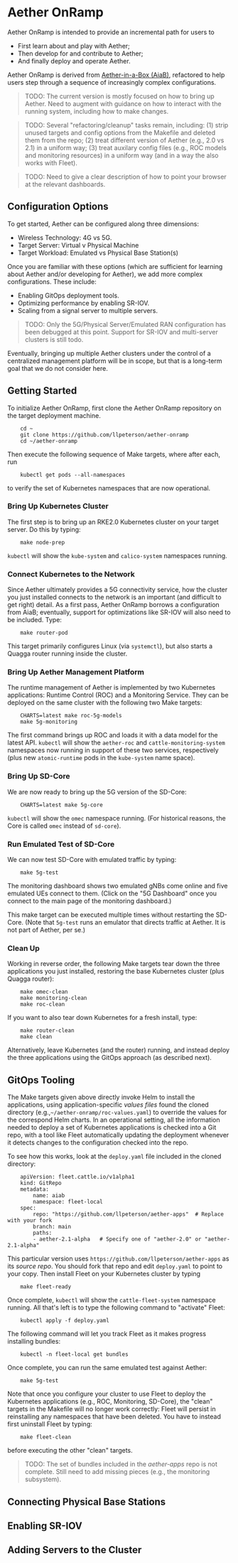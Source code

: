 Aether OnRamp
===============

Aether OnRamp is intended to provide an incremental path for users to

* First learn about and play with Aether;
* Then develop for and contribute to Aether; 
* And finally deploy and operate Aether.

Aether OnRamp is derived from [Aether-in-a-Box
(AiaB)](https://docs.aetherproject.org/master/developer/aiab.html#),
refactored to help users step through a sequence of increasingly
complex configurations.

> TODO: The current version is mostly focused on how to bring up
> Aether. Need to augment with guidance on how to interact with the
> running system, including how to make changes.

> TODO: Several "refactoring/cleanup" tasks remain, including: (1) strip
> unused targets and config options from the Makefile and deleted them
> from the repo; (2) treat different version of Aether (e.g., 2.0 vs 2.1) in
> a uniform way; (3) treat auxilary config files (e.g., ROC models and
> monitoring resources) in a uniform way (and in a way the also works
> with Fleet).

> TODO: Need to give a clear description of how to point your browser
> at the relevant dashboards.

## Configuration Options

To get started, Aether can be configured along three dimensions:

* Wireless Technology: 4G vs 5G.
* Target Server: Virtual v Physical Machine
* Target Workload: Emulated vs Physical Base Station(s)
	
Once you are familiar with these options (which are sufficient for learning
about Aether and/or developing for Aether), we add more complex
configurations. These include:

* Enabling GitOps deployment tools.
* Optimizing performance by enabling SR-IOV.
* Scaling from a signal server to multiple servers.

> TODO: Only the 5G/Physical Server/Emulated RAN configuration has been
> debugged at this point. Support for SR-IOV and multi-server
>  clusters is still todo.

Eventually, bringing up multiple Aether clusters under the control of
a centralized management platform will be in scope, but that is a
long-term goal that we do not consider here.

## Getting Started

To initialize Aether OnRamp, first clone the Aether OnRamp repository on the
target deployment machine.

```
    cd ~
    git clone https://github.com/llpeterson/aether-onramp
    cd ~/aether-onramp
```

Then execute the following sequence of Make targets, where after each, run

```
    kubectl get pods --all-namespaces
```

to verify the set of Kubernetes namespaces that are now operational.

### Bring Up Kubernetes Cluster

The first step is to bring up an RKE2.0 Kubernetes cluster on your target server.
Do this by typing:

```
    make node-prep
```

`kubectl` will show the `kube-system` and `calico-system` namespaces running.

### Connect Kubernetes to the Network

Since Aether ultimately provides a 5G connectivity service, how the cluster you just
installed connects to the network is an important (and difficult to get right) detail.
As a first pass, Aether OnRamp borrows a configuration from AiaB; eventually, support
for optimizations like SR-IOV will also need to be included. Type:

```
    make router-pod
```
This target primarily configures Linux (via `systemctl`), but also starts a Quagga
router running inside the cluster.

### Bring Up Aether Management Platform

The runtime management of Aether is implemented by two Kubernetes
applications: Runtime Control (ROC) and a Monitoring Service. They can
be deployed on the same cluster with the following two Make targets:

```
    CHARTS=latest make roc-5g-models
    make 5g-monitoring
```
	
The first command brings up ROC and loads it with a data model for the
latest API. `kubectl` will show the `aether-roc` and `cattle-monitoring-system`
namespaces now running in support of these two services, respectively  (plus new
`atomic-runtime` pods in the `kube-system` name space).

### Bring Up SD-Core

We are now ready to bring up the 5G version of the SD-Core:

```
    CHARTS=latest make 5g-core
```

`kubectl` will show the `omec` namespace running. (For historical reasons, the
Core is called `omec` instead of `sd-core`).

### Run Emulated Test of SD-Core

We can now test SD-Core with emulated traffic by typing:

```
    make 5g-test
```

The monitoring dashboard shows two emulated gNBs come online and five
emulated UEs connect to them. (Click on the "5G Dashboard" once you
connect to the main page of the monitoring dashboard.)

This make target can be executed multiple times without restarting the
SD-Core.  (Note that `5g-test` runs an emulator that directs traffic
at Aether. It is not part of Aether, per se.)

### Clean Up

Working in reverse order, the following Make targets tear down the three applications
you just installed, restoring the base Kubernetes cluster (plus Quagga router):

```
    make omec-clean
    make monitoring-clean
    make roc-clean
```

If you want to also tear down Kubernetes for a fresh install, type:

```
    make router-clean
    make clean
```

Alternatively, leave Kubernetes (and the router) running, and instead
deploy the three applications using the GitOps approach (as described next).

## GitOps Tooling

The Make targets given above directly invoke Helm to install the
applications, using application-specific *values files* found the
cloned directory (e.g.,`~/aether-onramp/roc-values.yaml`) to override
the values for the correspond Helm charts. In an operational setting,
all the information needed to deploy a set of Kubernetes applications
is checked into a Git repo, with a tool like Fleet automatically
updating the deployment whenever it detects changes to the configuration
checked into the repo.

To see how this works, look at the `deploy.yaml` file included in the cloned
directory:

```
    apiVersion: fleet.cattle.io/v1alpha1
    kind: GitRepo
    metadata:
        name: aiab
        namespace: fleet-local
    spec:
        repo: "https://github.com/llpeterson/aether-apps"  # Replace with your fork
        branch: main
	    paths:
        - aether-2.1-alpha   # Specify one of "aether-2.0" or "aether-2.1-alpha"
```

This particular version uses
`https://github.com/llpeterson/aether-apps` as its *source repo*. You
should fork that repo and edit `deploy.yaml` to point to your copy.
Then install Fleet on your Kubernetes cluster by typing

```
    make fleet-ready
```

Once complete, `kubectl` will show the `cattle-fleet-system` namespace  running.
All that's left is to type the following command to "activate" Fleet:

```
    kubectl apply -f deploy.yaml
```

The following command will let you track Fleet as it makes progress installing
bundles:

```
    kubectl -n fleet-local get bundles
```

Once complete, you can run the same emulated test against Aether:

```
    make 5g-test
```

Note that once you configure your cluster to use Fleet to deploy the Kubernetes
applications (e.g., ROC, Monitoring, SD-Core), the "clean" targets in the Makefile
will no longer work correctly: Fleet will persist in reinstalling any namespaces
that have been deleted. You have to instead first uninstall Fleet by typing:

```
    make fleet-clean
```

before executing the other "clean" targets.

> TODO: The set of bundles included in the *aether-apps* repo is not complete.
> Still need to add missing pieces (e.g., the monitoring subsystem).

## Connecting Physical Base Stations

## Enabling SR-IOV

## Adding Servers to the Cluster

